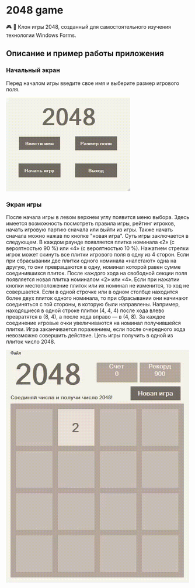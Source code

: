 # 2048 game
🎮 :game_die: Клон игры 2048, созданный для самостоятельного изучения технологии Windows Forms.
## Описание и пример работы приложения
### Начальный экран
Перед началом игры введите свое имя и выберите размер игрового поля.

![](Начальный-экран.gif)
### Экран игры
После начала игры в левом верхнем углу появится меню выбора. Здесь имеется возможность посмотреть правила игры, рейтинг игроков, начать игровую партию сначала или выйти из игры. Также начать сначала можно нажав по кнопке "новая игра". Суть игры заключается в следующем. В каждом раунде появляется плитка номинала «2» (с вероятностью 90 %) или «4» (с вероятностью 10 %). Нажатием стрелки игрок может скинуть все плитки игрового поля в одну из 4 сторон. Если при сбрасывании две плитки одного номинала «налетают» одна на другую, то они превращаются в одну, номинал которой равен сумме соединившихся плиток. После каждого хода на свободной секции поля появляется новая плитка номиналом «2» или «4». Если при нажатии кнопки местоположение плиток или их номинал не изменится, то ход не совершается. Если в одной строчке или в одном столбце находится более двух плиток одного номинала, то при сбрасывании они начинают соединяться с той стороны, в которую были направлены. Например, находящиеся в одной строке плитки (4, 4, 4) после хода влево превратятся в (8, 4), а после хода вправо — в (4, 8). За каждое соединение игровые очки увеличиваются на номинал получившейся плитки. Игра заканчивается поражением, если после очередного хода невозможно совершить действие. Цель игры получить в одной из плиток число 2048.

![](Экран-игры.gif)
